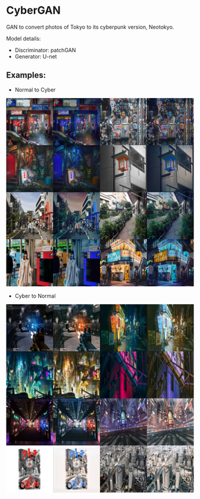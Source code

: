 # CyberGAN

GAN to convert photos of Tokyo to its cyberpunk version, Neotokyo.

Model details:

- Discriminator: patchGAN
- Generator: U-net

## Examples:

- Normal to Cyber

![Normal to Cyber](data/img/sample-000001-X-Y.png)

- Cyber to Normal

![Cyber to Normal](data/img/sample-000001-Y-X.png)